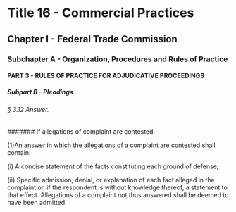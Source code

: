 
# Title 16 - Commercial Practices
## Chapter I - Federal Trade Commission
### Subchapter A - Organization, Procedures and Rules of Practice
#### PART 3 - RULES OF PRACTICE FOR ADJUDICATIVE PROCEEDINGS
##### Subpart B - Pleadings
###### § 3.12 Answer.
####### If allegations of complaint are contested.

(1)An answer in which the allegations of a complaint are contested shall contain:

(i) A concise statement of the facts constituting each ground of defense;

(ii) Specific admission, denial, or explanation of each fact alleged in the complaint or, if the respondent is without knowledge thereof, a statement to that effect. Allegations of a complaint not thus answered shall be deemed to have been admitted.
